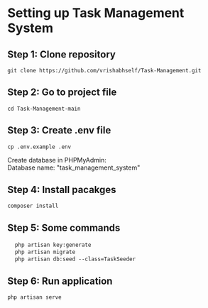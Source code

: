 <h1>Setting up Task Management System</h1>
<h2>Step 1: Clone repository</h2>
<pre><code>git clone https://github.com/vrishabhself/Task-Management.git</code></pre>

<h2>Step 2: Go to project file</h2>
<pre><code>cd Task-Management-main</code></pre>

<h2>Step 3: Create .env file</h2>
<pre><code>cp .env.example .env</code></pre>
<p>Create database in PHPMyAdmin:<br>
Database name: "task_management_system"</p>

<h2>Step 4: Install pacakges</h2>
<pre><code>composer install</code></pre>

<h2>Step 5: Some commands</h2>
<pre>
  <code>php artisan key:generate</code>
  <code>php artisan migrate</code>
  <code>php artisan db:seed --class=TaskSeeder</code>
</pre>

<h2>Step 6: Run application</h2>
<pre><code>php artisan serve</code></pre>